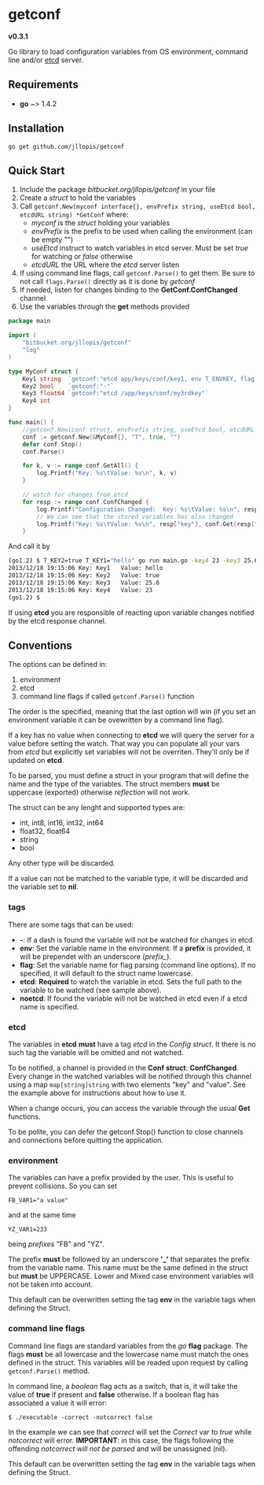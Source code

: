 getconf
======

**v0.3.1**

Go library to load configuration variables from OS environment, command line and/or [etcd](https://github.com/coreos/etcd) server.

## Requirements

* **go** ~> 1.4.2

## Installation

    go get github.com/jllopis/getconf

## Quick Start

1. Include the package *bitbucket.org/jllopis/getconf* in your file
2. Create a *struct* to hold the variables
3. Call `getconf.New(myconf interface{}, envPrefix string, useEtcd bool, etcdURL string) *GetConf`
   where:
     - *myconf* is the *struct* holding your variables
     - *envPrefix* is the prefix to be used when calling the environment (can be empty "")
     - *useEtcd* instruct to watch variables in etcd server. Must be set *true* for watching or *false* otherwise
     - *etcdURL* the URL where the *etcd* server listen
4. If using command line flags, call `getconf.Parse()` to get them. Be sure to not call `flags.Parse()` directly as it is done by *getconf*
5. If needed, listen for changes binding to the **GetConf.ConfChanged** channel
6. Use the variables through the **get** methods provided

```go
package main

import (
	"bitbucket.org/jllopis/getconf"
	"log"
)

type MyConf struct {
	Key1 string  `getconf:"etcd app/keys/conf/key1, env T_ENVKEY, flag flagkey, noetcd"`
	Key2 bool    `getconf:"-"`
	Key3 float64 `getconf:"etcd /app/keys/conf/my3rdkey"`
	Key4 int
}

func main() {
	//getconf.New(conf struct, envPrefix string, useEtcd bool, etcdURL string) *GetConf
	conf := getconf.New(&MyConf{}, "T", true, "")
	defer conf.Stop()
	conf.Parse()

	for k, v := range conf.GetAll() {
		log.Printf("Key: %s\tValue: %v\n", k, v)
	}

	// watch for changes from etcd
	for resp := range conf.ConfChanged {
		log.Printf("Configuration Changed:  Key: %s\tValue: %s\n", resp["key"], resp["value"])
		// We can see that the stored variables has also changed
		log.Printf("Key: %s\tValue: %v\n", resp["key"], conf.Get(resp["key"].(string)))
	}
```

And call it by

```bash
(go1.2) $ T_KEY2=true T_KEY1="hello" go run main.go -key4 23 -key3 25.6
2013/12/18 19:15:06 Key: Key1	Value: hello
2013/12/18 19:15:06 Key: Key2	Value: true
2013/12/18 19:15:06 Key: Key3	Value: 25.6
2013/12/18 19:15:06 Key: Key4	Value: 23
(go1.2) $
```

If using **etcd** you are responsible of reacting upon variable changes notified by the etcd response channel.

## Conventions

The options can be defined in:

1. environment
2. etcd
3. command line flags if called `getconf.Parse()` function

The order is the specified, meaning that the last option will win (if you set an environment variable it can be ovewritten by a command line flag).

If a key has no value when connecting to **etcd** we will query the server for a value before setting the watch. That way you can populate all your vars from *etcd* but explicitly set variables will not be overriten. They'll only be if updated on **etcd**.

To be parsed, you must define a struct in your program that will define the name and the type of the variables. The struct members **must** be uppercase (exported) otherwise _reflection_ will not work.

The struct can be any lenght and supported types are:

* int, int8, int16, int32, int64
* float32, float64
* string
* bool

Any other type will be discarded.

If a value can not be matched to the variable type, it will be discarded and the variable set to **nil**.

### tags

There are some tags that can be used:

- **-**: If a dash is found the variable will not be watched for changes in etcd.
- **env**: Set the variable name in the environment. If a **prefix** is provided, it will be prependet with an underscore (*prefix_*).
- **flag**: Set the variable name for flag parsing (command line options). If no specified, it will default to the struct name lowercase.
- **etcd**: **Required** to watch the variable in etcd. Sets the full path to the variable to be watched (see sample above).
- **noetcd**: If found the variable will not be watched in etcd even if a etcd name is specified.

### etcd

The variables in **etcd** **must** have a tag *etcd* in the *Config struct*. It there is no such tag the variable will be omitted and not watched.

To be notified, a channel is provided in the **Conf struct**: **ConfChanged**. Every change in the watched variables will be notified through this channel using a map `map[string]string` with two elements "key" and "value". See the example above for instructions about how to use it.

When a change occurs, you can access the variable through the usual **Get** functions.

To be polite, you can defer the getconf.Stop() function to close channels and connections before quitting the application.

### environment

The variables can have a prefix provided by the user. This is useful to prevent collisions. So you can set

    FB_VAR1="a value"

and at the same time

    YZ_VAR1=233

being _prefixes_ "FB" and "YZ".

The prefix **must** be followed by an underscore **'_'** that separates the prefix from the variable name. This name must be the same defined in the struct but **must** be UPPERCASE. Lower and Mixed case environment variables will not be taken into account.

This default can be overwritten setting the tag **env** in the variable tags when defining the Struct.

### command line flags

Command line flags are standard variables from the _go_ **flag** package. The flags **must** be all lowercase and the lowercase name must match the ones defined in the struct. This variables will be readed upon request by calling `getconf.Parse()` method.

In command line, a _boolean_ flag acts as a switch, that is, it will take the value of **true** if present and **false** otherwise. If a boolean flag has associated a value it will error:

    $ ./executable -correct -notcorrect false

In the example we can see that _correct_ will set the _Correct_ var to _true_ while _notcorrect_ will error. **IMPORTANT**: in this case, the flags following the offending _notcorrect_ *will not be parsed* and will be unassigned (nil).

This default can be overwritten setting the tag **env** in the variable tags when defining the Struct.


